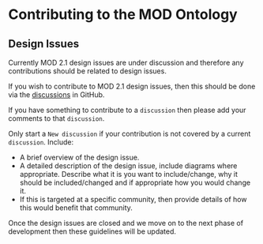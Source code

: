 # Contributing to the MOD Ontology

## Design Issues

Currently MOD 2.1 design issues are under discussion and therefore any contributions should be related to design issues.

If you wish to contribute to MOD 2.1 design issues, then this should be done via the [discussions]( https://github.com/FAIR-IMPACT/MOD/discussions) in GitHub. 

If you have something to contribute to a `discussion` then please add your comments to that `discussion`. 

Only start a `New discussion` if your contribution is not covered by a current `discussion`.
Include:
- A brief overview of the design issue. 
- A detailed description of the design issue, include diagrams where appropriate. Describe what it is you want to include/change, why it should be included/changed and if appropriate how you would change it.
- If this is targeted at a specific community, then provide details of how this would benefit that community.

Once the design issues are closed and we move on to the next phase of development then these guidelines will be updated.
